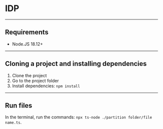 # IDP

---
## Requirements

- Node.JS 18.12+
---
## Cloning a project and installing dependencies

1. Clone the project
2. Go to the project folder
3. Install dependencies: `npm install`

---
## Run files

In the terminal, run the commands: `npx ts-node ./partition folder/file name.ts`.

